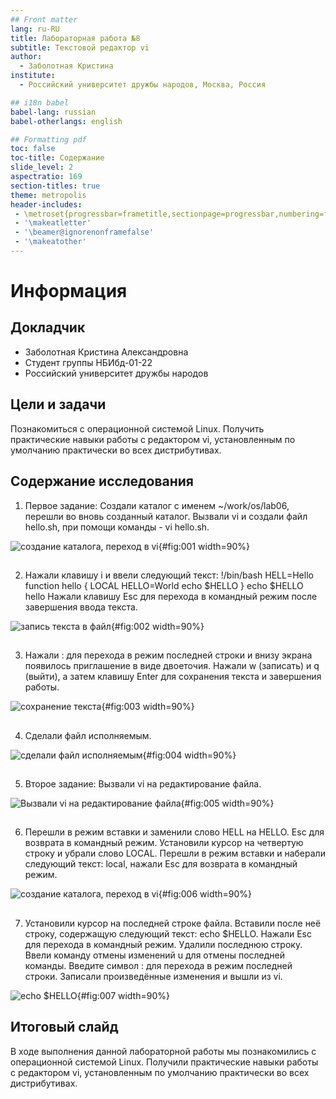 ```yaml
---
## Front matter
lang: ru-RU
title: Лабораторная работа №8
subtitle: Текстовой редактор vi
author:
  - Заболотная Кристина
institute:
  - Российский университет дружбы народов, Москва, Россия

## i18n babel
babel-lang: russian
babel-otherlangs: english

## Formatting pdf
toc: false
toc-title: Содержание
slide_level: 2
aspectratio: 169
section-titles: true
theme: metropolis
header-includes:
 - \metroset{progressbar=frametitle,sectionpage=progressbar,numbering=fraction}
 - '\makeatletter'
 - '\beamer@ignorenonframefalse'
 - '\makeatother'
---
```


# Информация

## Докладчик

  * Заболотная Кристина Александровна
  * Студент группы НБИбд-01-22
  * Российский университет дружбы народов

## Цели и задачи

Познакомиться с операционной системой Linux. Получить практические навыки работы с редактором vi,  установленным по умолчанию практически во всех дистрибутивах.

## Содержание исследования

1. Первое задание: Создали каталог с именем ~/work/os/lab06, перешли во вновь созданный каталог. Вызвали vi и создали файл hello.sh, при помощи команды - vi hello.sh.

![создание каталога, переход в vi](image/л81.png){#fig:001 width=90%}

##

2. Нажали клавишу i и ввели следующий текст:
!/bin/bash
HELL=Hello
function hello {
LOCAL HELLO=World
echo $HELLO
}
echo $HELLO
hello
Нажали клавишу Esc для перехода в командный режим после завершения ввода текста.

![запись текста в файл](image/л82.png){#fig:002 width=90%}

##

3. Нажали : для перехода в режим последней строки и внизу экрана появилось приглашение в виде двоеточия.
Нажали w (записать) и q (выйти), а затем клавишу Enter для сохранения текста и завершения работы.

![сохранение текста](image/л83.png){#fig:003 width=90%}

##

4. Сделали файл исполняемым.

![сделали файл исполняемым](image/л84.png){#fig:004 width=90%}

##

5. Второе задание: Вызвали vi на редактирование файла.

![Вызвали vi на редактирование файла](image/л85.png){#fig:005 width=90%}

##

6. Перешли в режим вставки и заменили слово HELL на HELLO. Esc для возврата в командный режим. Установили курсор на четвертую строку и убрали слово LOCAL. Перешли в режим вставки и наберали следующий текст: local, нажали Esc для возврата в командный режим.

![создание каталога, переход в vi](image/л86.png){#fig:006 width=90%}

##

7. Установили курсор на последней строке файла. Вставили после неё строку, содержащую следующий текст: echo $HELLO. Нажали Esc для перехода в командный режим. Удалили последнюю строку. Ввели команду отмены изменений u для отмены последней команды. Введите символ : для перехода в режим последней строки. Записали произведённые изменения и вышли из vi.

![echo $HELLO](image/л87.png){#fig:007 width=90%}

## Итоговый слайд

В ходе выполнения данной лабораторной работы мы познакомились с операционной системой Linux. Получили практические навыки работы с редактором vi, установленным по умолчанию практически во всех дистрибутивах.


